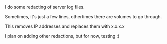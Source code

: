 I do some redacting of server log files.

Sometimes, it's just a few lines, othertimes there are volumes to go through.

This removes IP addresses and replaces them with x.x.x.x

I plan on adding other redactions, but for now, testing :)
